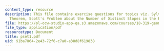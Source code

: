 ```yaml
---
content_type: resource
description: This file contains exercise questions for topics viz. Sylvester-Gallai
  Theorem, Scott's Problem about the Number of Distinct Slopes in the Plane.
file: https://ol-ocw-studio-app-qa.s3.amazonaws.com/courses/18-319-geometric-combinatorics-fall-2005/91ba78642e4372f6c7a0a38d8f619838_pset1.pdf
file_type: application/pdf
resourcetype: Document
title: pset1.pdf
uid: 91ba7864-2e43-72f6-c7a0-a38d8f619838
---
```

